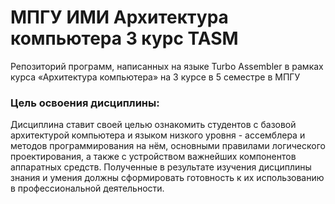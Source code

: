 # МПГУ ИМИ Архитектура компьютера 3 курс TASM
Репозиторий программ, написанных на языке Turbo Assembler в рамках курса «Архитектура компьютера» на 3 курсе в 5 семестре в МПГУ

### Цель освоения дисциплины:
Дисциплина  ставит  своей целью  ознакомить  студентов  с  базовой  архитектурой компьютера и языком низкого уровня - ассемблера и методов программирования на нём, основными  правилами  логического  проектирования,  а  также  с  устройством  важнейших компонентов аппаратных средств. Полученные  в  результате  изучения  дисциплины  знания  и  умения  должны сформировать готовность к их использованию в профессиональной деятельности.